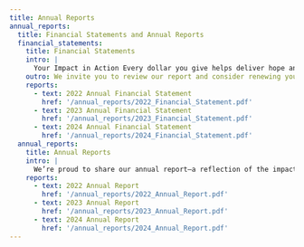 ```yaml
---
title: Annual Reports
annual_reports:
  title: Financial Statements and Annual Reports
  financial_statements:
    title: Financial Statements
    intro: |
      Your Impact in Action Every dollar you give helps deliver hope and healing to cancer patients who cannot afford care. Our annual financial statements show exactly how your generosity is being used—to fund treatments, provide medications, and support patients through their journey. Thank you for making equity in cancer care possible.
    outro: We invite you to review our report and consider renewing your support. Together, we are saving lives.
    reports:
      - text: 2022 Annual Financial Statement
        href: '/annual_reports/2022_Financial_Statement.pdf'
      - text: 2023 Annual Financial Statement
        href: '/annual_reports/2023_Financial_Statement.pdf'
      - text: 2024 Annual Financial Statement
        href: '/annual_reports/2024_Financial_Statement.pdf'
  annual_reports:
    title: Annual Reports
    intro: |
      We’re proud to share our annual report—a reflection of the impact your generosity has made possible. Inside, you’ll see how your support is transforming lives by providing critical cancer care to patients in need, both in Ghana and Canada. Together, we are advancing equity in cancer care. Thank you for walking this journey with us.
    reports:
      - text: 2022 Annual Report
        href: '/annual_reports/2022_Annual_Report.pdf'
      - text: 2023 Annual Report
        href: '/annual_reports/2023_Annual_Report.pdf'
      - text: 2024 Annual Report
        href: '/annual_reports/2024_Annual_Report.pdf'
---
```

